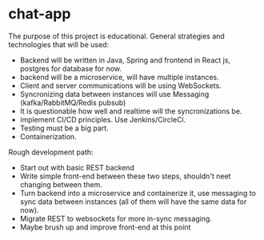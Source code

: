 # chat-app
The purpose of this project is educational.
General strategies and technologies that will be used:
- Backend will be written in Java, Spring and frontend in React js, postgres for database for now.
- backend will be a microservice, will have multiple instances.
- Client and server communications will be using WebSockets.
- Syncronizing data between instances will use Messaging (kafka/RabbitMQ/Redis pubsub)
- It is questionable how well and realtime will the syncronizations be.
- implement CI/CD principles. Use Jenkins/CircleCi.
- Testing must be a big part.
- Containerization.


Rough development path:
- Start out with basic REST backend
- Write simple front-end between these two steps, shouldn't neet changing between them.
- Turn backend into a microservice and containerize it, use messaging 
  to sync data between instances (all of them will have the same data for now).
- Migrate REST to websockets for more in-sync messaging.
- Maybe brush up and improve front-end at this point
